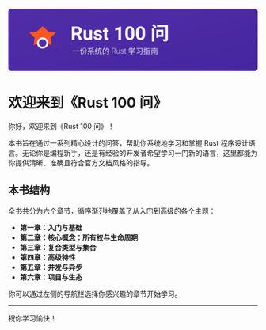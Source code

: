![Rust 100 Q&A Banner](assets/homepage_banner.svg)

# 欢迎来到《Rust 100 问》

你好，欢迎来到《Rust 100 问》！

本书旨在通过一系列精心设计的问答，帮助你系统地学习和掌握 Rust 程序设计语言。无论你是编程新手，还是有经验的开发者希望学习一门新的语言，这里都能为你提供清晰、准确且符合官方文档风格的指导。

## 本书结构

全书共分为六个章节，循序渐진地覆盖了从入门到高级的各个主题：

- **第一章：入门与基础**
- **第二章：核心概念：所有权与生命周期**
- **第三章：复合类型与集合**
- **第四章：高级特性**
- **第五章：并发与异步**
- **第六章：项目与生态**

你可以通过左侧的导航栏选择你感兴趣的章节开始学习。

---

祝你学习愉快！
